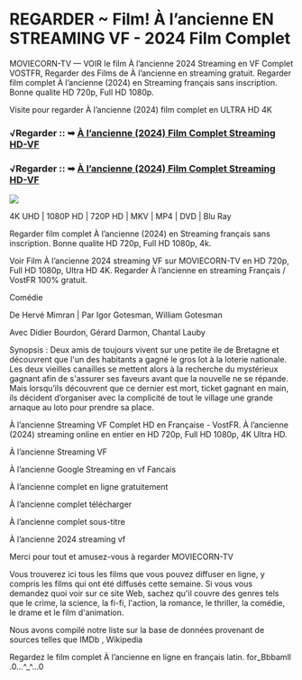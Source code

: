 # REGARDER ~ Film! À l’ancienne EN STREAMING VF - 2024 Film Complet
MOVIECORN-TV — VOIR le film À l’ancienne 2024 Streaming en VF Complet VOSTFR, Regarder des Films de À l’ancienne en streaming gratuit. Regarder film complet À l’ancienne (2024) en Streaming français sans inscription. Bonne qualite HD 720p, Full HD 1080p.

Visite pour regarder À l’ancienne (2024) film complet en ULTRA HD 4K

### √Regarder :: ➥ [À l’ancienne (2024) Film Complet Streaming HD-VF](https://moviecorn-tv.com/fr/movie/1140721/alancienne.html)

### √Regarder :: ➥ [À l’ancienne (2024) Film Complet Streaming HD-VF](https://moviecorn-tv.com/fr/movie/1140721/alancienne.html)

<img src="https://image.tmdb.org/t/p/w300/bH89Z9RhKGQkXMeWU5wXhGWsv8Z.jpg">

4K UHD | 1080P HD | 720P HD | MKV | MP4 | DVD | Blu Ray

Regarder film complet À l’ancienne (2024) en Streaming français sans inscription. Bonne qualite HD 720p, Full HD 1080p, 4k.

Voir Film À l’ancienne 2024 streaming VF sur MOVIECORN-TV en HD 720p, Full HD 1080p, Ultra HD 4K. Regarder À l’ancienne en streaming Français / VostFR 100% gratuit.

Comédie

De Hervé Mimran | Par Igor Gotesman, William Gotesman

Avec Didier Bourdon, Gérard Darmon, Chantal Lauby

Synopsis : Deux amis de toujours vivent sur une petite ile de Bretagne et découvrent que l'un des habitants a gagné le gros lot à la loterie nationale. Les deux vieilles canailles se mettent alors à la recherche du mystérieux gagnant afin de s'assurer ses faveurs avant que la nouvelle ne se répande. Mais lorsqu’ils découvrent que ce dernier est mort, ticket gagnant en main, ils décident d’organiser avec la complicité de tout le village une grande arnaque au loto pour prendre sa place.

À l’ancienne Streaming VF Complet HD en Française - VostFR. À l’ancienne (2024) streaming online en entier en HD 720p, Full HD 1080p, 4K Ultra HD.

À l’ancienne Streaming VF

À l’ancienne Google Streaming en vf Fancais

À l’ancienne complet en ligne gratuitement

À l’ancienne complet télécharger

À l’ancienne complet sous-titre

À l’ancienne 2024 streaming vf

Merci pour tout et amusez-vous à regarder MOVIECORN-TV

Vous trouverez ici tous les films que vous pouvez diffuser en ligne, y compris les films qui ont été diffusés cette semaine. Si vous vous demandez quoi voir sur ce site Web, sachez qu'il couvre des genres tels que le crime, la science, la fi-fi, l'action, la romance, le thriller, la comédie, le drame et le film d'animation.

Nous avons compilé notre liste sur la base de données provenant de sources telles que IMDb , Wikipedia

Regardez le film complet À l’ancienne en ligne en français latin. for_Bbbamll .0...^_^...0
